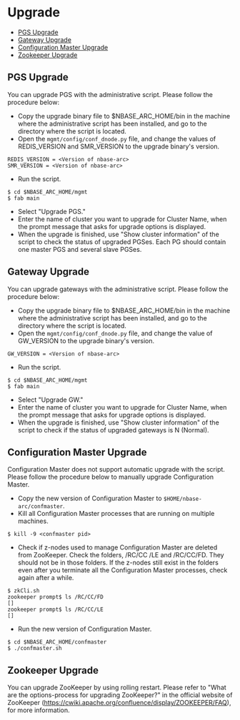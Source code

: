 # Upgrade
* [PGS Upgrade](#pgs-upgrade)
* [Gateway Upgrade](#gateway-upgrade)
* [Configuration Master Upgrade](#configuration-master-upgrade)
* [Zookeeper Upgrade](#zookeeper-upgrade)

## PGS Upgrade
You can upgrade PGS with the administrative script. Please follow the procedure below:
*	Copy the upgrade binary file to $NBASE_ARC_HOME/bin in the machine where the administrative 
script has been installed, and go to the directory where the script is located.
*	Open the `mgmt/config/conf_dnode.py` file, and change the values of REDIS_VERSION and SMR_VERSION to the upgrade binary's version.
```
REDIS_VERSION = <Version of nbase-arc>
SMR_VERSION = <Version of nbase-arc>
```
*	Run the script.
```
$ cd $NBASE_ARC_HOME/mgmt
$ fab main
```
*	Select "Upgrade PGS."
*	Enter the name of cluster you want to upgrade for Cluster Name, when the prompt message that asks 
for upgrade options is displayed.
*	When the upgrade is finished, use "Show cluster information" of the script to check the status of
upgraded PGSes. Each PG should contain one master PGS and several slave PGSes.

## Gateway Upgrade
You can upgrade gateways with the administrative script. Please follow the procedure below:
*	Copy the upgrade binary file to $NBASE_ARC_HOME/bin in the machine where the administrative script has been installed, 
and go to the directory where the script is located.
*	Open the `mgmt/config/conf_dnode.py` file, and change the value of GW_VERSION to the upgrade binary's version.
```
GW_VERSION = <Version of nbase-arc>
```
*	Run the script.
```
$ cd $NBASE_ARC_HOME/mgmt
$ fab main
```
*	Select "Upgrade GW."
*	Enter the name of cluster you want to upgrade for Cluster Name, when the prompt message that asks 
for upgrade options is displayed.
*	When the upgrade is finished, use "Show cluster information" of the script to check if the status of upgraded gateways is N (Normal).


## Configuration Master Upgrade
Configuration Master does not support automatic upgrade with the script. Please follow the procedure below to 
manually upgrade Configuration Master.
*	Copy the new version of Configuration Master to `$HOME/nbase-arc/confmaster`.
*	Kill all Configuration Master processes that are running on multiple machines.
```
$ kill -9 <confmaster pid>
```
*	Check if z-nodes used to manage Configuration Master are deleted from ZooKeeper. Check the folders, /RC/CC /LE and /RC/CC/FD. They should not be in those folders. If the z-nodes still exist in the folders even after you terminate all the Configuration Master processes, check again after a while.
```
$ zkCli.sh
zookeeper prompt$ ls /RC/CC/FD
[]
zookeeper prompt$ ls /RC/CC/LE
[]
```
*	Run the new version of Configuration Master.
```
$ cd $NBASE_ARC_HOME/confmaster
$ ./confmaster.sh
```

## Zookeeper Upgrade
You can upgrade ZooKeeper by using rolling restart. Please refer to 
"What are the options-process for upgrading ZooKeeper?" in the official website of ZooKeeper 
(https://cwiki.apache.org/confluence/display/ZOOKEEPER/FAQ), for more information.

